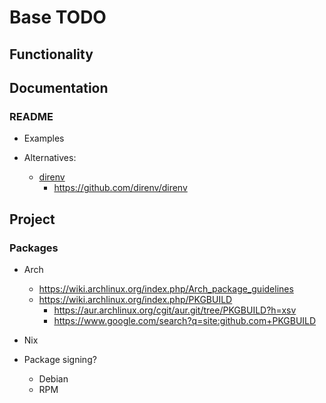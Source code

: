# Base TODO

## Functionality

## Documentation

### README

* Examples

* Alternatives:
    * [direnv](https://direnv.net/)
        * <https://github.com/direnv/direnv>

## Project

### Packages

* Arch
    * <https://wiki.archlinux.org/index.php/Arch_package_guidelines>
    * <https://wiki.archlinux.org/index.php/PKGBUILD>
        * <https://aur.archlinux.org/cgit/aur.git/tree/PKGBUILD?h=xsv>
        * <https://www.google.com/search?q=site:github.com+PKGBUILD>
* Nix

* Package signing?
    * Debian
    * RPM
